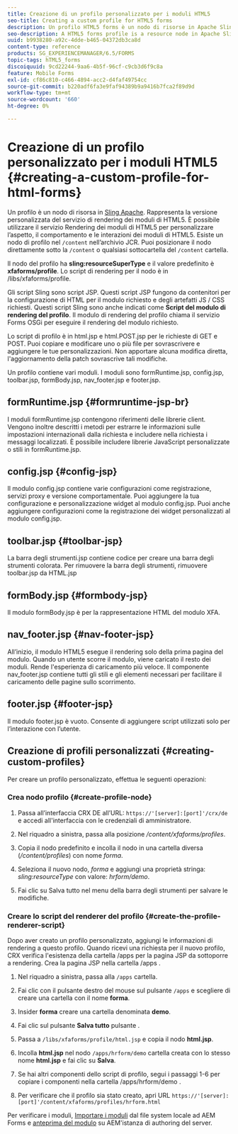 ```yaml
---
title: Creazione di un profilo personalizzato per i moduli HTML5
seo-title: Creating a custom profile for HTML5 forms
description: Un profilo HTML5 forms è un nodo di risorse in Apache Sling. Rappresenta una versione personalizzata del servizio di rendering dei moduli di HTML5.
seo-description: A HTML5 forms profile is a resource node in Apache Sling. It represents a customized version of HTML5 forms Render service.
uuid: b9938280-a92c-4dde-b465-04372db3ca8d
content-type: reference
products: SG_EXPERIENCEMANAGER/6.5/FORMS
topic-tags: hTML5_forms
discoiquuid: 9cd22244-9aa6-4b5f-96cf-c9cb3d6f9c8a
feature: Mobile Forms
exl-id: cf86c810-c466-4894-acc2-d4faf49754cc
source-git-commit: b220adf6fa3e9faf94389b9a9416b7fca2f89d9d
workflow-type: tm+mt
source-wordcount: '660'
ht-degree: 0%

---
```


# Creazione di un profilo personalizzato per i moduli HTML5 {#creating-a-custom-profile-for-html-forms}

Un profilo è un nodo di risorsa in [Sling Apache](https://sling.apache.org/). Rappresenta la versione personalizzata del servizio di rendering dei moduli di HTML5. È possibile utilizzare il servizio Rendering dei moduli di HTML5 per personalizzare l’aspetto, il comportamento e le interazioni dei moduli di HTML5. Esiste un nodo di profilo nel `/content` nell’archivio JCR. Puoi posizionare il nodo direttamente sotto la `/content` o qualsiasi sottocartella del `/content` cartella.

Il nodo del profilo ha **sling:resourceSuperType** e il valore predefinito è **xfaforms/profile**. Lo script di rendering per il nodo è in /libs/xfaforms/profile.

Gli script Sling sono script JSP. Questi script JSP fungono da contenitori per la configurazione di HTML per il modulo richiesto e degli artefatti JS / CSS richiesti. Questi script Sling sono anche indicati come **Script del modulo di rendering del profilo**. Il modulo di rendering del profilo chiama il servizio Forms OSGi per eseguire il rendering del modulo richiesto.

Lo script di profilo è in html.jsp e html.POST.jsp per le richieste di GET e POST. Puoi copiare e modificare uno o più file per sovrascrivere e aggiungere le tue personalizzazioni. Non apportare alcuna modifica diretta, l&#39;aggiornamento della patch sovrascrive tali modifiche.

Un profilo contiene vari moduli. I moduli sono formRuntime.jsp, config.jsp, toolbar.jsp, formBody.jsp, nav_footer.jsp e footer.jsp.

## formRuntime.jsp {#formruntime-jsp-br}

I moduli formRuntime.jsp contengono riferimenti delle librerie client. Vengono inoltre descritti i metodi per estrarre le informazioni sulle impostazioni internazionali dalla richiesta e includere nella richiesta i messaggi localizzati. È possibile includere librerie JavaScript personalizzate o stili in formRuntime.jsp.

## config.jsp {#config-jsp}

Il modulo config.jsp contiene varie configurazioni come registrazione, servizi proxy e versione comportamentale. Puoi aggiungere la tua configurazione e personalizzazione widget al modulo config.jsp. Puoi anche aggiungere configurazioni come la registrazione dei widget personalizzati al modulo config.jsp.

## toolbar.jsp {#toolbar-jsp}

La barra degli strumenti.jsp contiene codice per creare una barra degli strumenti colorata. Per rimuovere la barra degli strumenti, rimuovere toolbar.jsp da HTML.jsp

## formBody.jsp {#formbody-jsp}

Il modulo formBody.jsp è per la rappresentazione HTML del modulo XFA.

## nav_footer.jsp {#nav-footer-jsp}

All’inizio, il modulo HTML5 esegue il rendering solo della prima pagina del modulo. Quando un utente scorre il modulo, viene caricato il resto dei moduli. Rende l&#39;esperienza di caricamento più veloce. Il componente nav_footer.jsp contiene tutti gli stili e gli elementi necessari per facilitare il caricamento delle pagine sullo scorrimento.

## footer.jsp {#footer-jsp}

Il modulo footer.jsp è vuoto. Consente di aggiungere script utilizzati solo per l’interazione con l’utente.

## Creazione di profili personalizzati {#creating-custom-profiles}

Per creare un profilo personalizzato, effettua le seguenti operazioni:

### Crea nodo profilo {#create-profile-node}

1. Passa all’interfaccia CRX DE all’URL: `https://'[server]:[port]'/crx/de` e accedi all&#39;interfaccia con le credenziali di amministratore.

1. Nel riquadro a sinistra, passa alla posizione */content/xfaforms/profiles*.

1. Copia il nodo predefinito e incolla il nodo in una cartella diversa (*/content/profiles*) con nome *forma*.

1. Seleziona il nuovo nodo, *forma* e aggiungi una proprietà stringa: *sling:resourceType* con valore: *hrform/demo*.

1. Fai clic su Salva tutto nel menu della barra degli strumenti per salvare le modifiche.

### Creare lo script del renderer del profilo {#create-the-profile-renderer-script}

Dopo aver creato un profilo personalizzato, aggiungi le informazioni di rendering a questo profilo. Quando ricevi una richiesta per il nuovo profilo, CRX verifica l&#39;esistenza della cartella /apps per la pagina JSP da sottoporre a rendering. Crea la pagina JSP nella cartella /apps .

1. Nel riquadro a sinistra, passa alla `/apps` cartella.
1. Fai clic con il pulsante destro del mouse sul pulsante `/apps` e scegliere di creare una cartella con il nome **forma**.
1. Insider **forma** creare una cartella denominata **demo**.
1. Fai clic sul pulsante **Salva tutto** pulsante .
1. Passa a `/libs/xfaforms/profile/html.jsp` e copia il nodo **html.jsp**.
1. Incolla **html.jsp** nel nodo `/apps/hrform/demo` cartella creata con lo stesso nome **html.jsp** e fai clic su **Salva**.
1. Se hai altri componenti dello script di profilo, segui i passaggi 1-6 per copiare i componenti nella cartella /apps/hrform/demo .

1. Per verificare che il profilo sia stato creato, apri URL `https://'[server]:[port]'/content/xfaforms/profiles/hrform.html`

Per verificare i moduli, [Importare i moduli](/help/forms/using/get-xdp-pdf-documents-aem.md) dal file system locale ad AEM Forms e [anteprima del modulo](/help/forms/using/previewing-forms.md) su AEM&#39;istanza di authoring del server.
